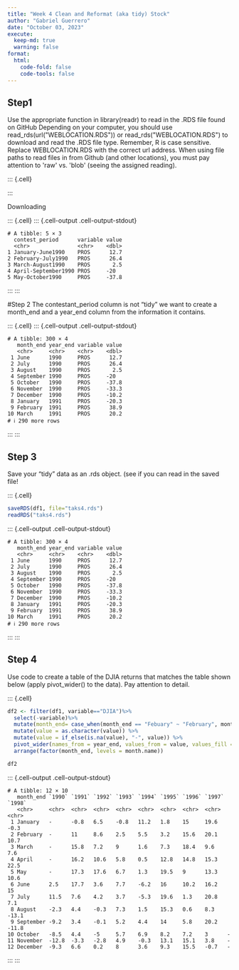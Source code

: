 ```yaml
---
title: "Week 4 Clean and Reformat (aka tidy) Stock"
author: "Gabriel Guerrero"
date: "October 03, 2023"
execute:
  keep-md: true
  warning: false
format:
  html:
    code-fold: false
    code-tools: false
---
```






## Step1 
Use the appropriate function in library(readr) to read in the .RDS file found on GitHub
Depending on your computer, you should use read_rds(url("WEBLOCATION.RDS")) or read_rds("WEBLOCATION.RDS") to download and read the .RDS file type. Remember, R is case sensitive. Replace WEBLOCATION.RDS with the correct url address. When using file paths to read files in from Github (and other locations), you must pay attention to 'raw' vs. 'blob' (seeing the assigned reading).

::: {.cell}

:::

Downloading

::: {.cell}
::: {.cell-output .cell-output-stdout}
```
# A tibble: 5 × 3
  contest_period      variable value
  <chr>               <chr>    <dbl>
1 January-June1990    PROS      12.7
2 February-July1990   PROS      26.4
3 March-August1990    PROS       2.5
4 April-September1990 PROS     -20  
5 May-October1990     PROS     -37.8
```
:::
:::

#Step 2
The contestant_period column is not “tidy” we want to create a month_end and a year_end column from the information it contains.


::: {.cell}
::: {.cell-output .cell-output-stdout}
```
# A tibble: 300 × 4
   month_end year_end variable value
   <chr>     <chr>    <chr>    <dbl>
 1 June      1990     PROS      12.7
 2 July      1990     PROS      26.4
 3 August    1990     PROS       2.5
 4 September 1990     PROS     -20  
 5 October   1990     PROS     -37.8
 6 November  1990     PROS     -33.3
 7 December  1990     PROS     -10.2
 8 January   1991     PROS     -20.3
 9 February  1991     PROS      38.9
10 March     1991     PROS      20.2
# ℹ 290 more rows
```
:::
:::

## Step 3
Save your “tidy” data as an .rds object. (see if you can read in the saved file!

::: {.cell}

```{.r .cell-code}
saveRDS(df1, file="taks4.rds")
readRDS("taks4.rds")
```

::: {.cell-output .cell-output-stdout}
```
# A tibble: 300 × 4
   month_end year_end variable value
   <chr>     <chr>    <chr>    <dbl>
 1 June      1990     PROS      12.7
 2 July      1990     PROS      26.4
 3 August    1990     PROS       2.5
 4 September 1990     PROS     -20  
 5 October   1990     PROS     -37.8
 6 November  1990     PROS     -33.3
 7 December  1990     PROS     -10.2
 8 January   1991     PROS     -20.3
 9 February  1991     PROS      38.9
10 March     1991     PROS      20.2
# ℹ 290 more rows
```
:::
:::

## Step 4

Use code to create a table of the DJIA returns that matches the table shown below (apply pivot_wider() to the data). Pay attention to detail.



::: {.cell}

```{.r .cell-code}
df2 <- filter(df1, variable=="DJIA")%>%
  select(-variable)%>%
  mutate(month_end= case_when(month_end == "Febuary" ~ "February", month_end == "Dec." ~ "December", TRUE ~ month_end))%>%
  mutate(value = as.character(value)) %>%
  mutate(value = if_else(is.na(value), "-", value)) %>%
  pivot_wider(names_from = year_end, values_from = value, values_fill = "-") %>%
  arrange(factor(month_end, levels = month.name)) 

df2
```

::: {.cell-output .cell-output-stdout}
```
# A tibble: 12 × 10
   month_end `1990` `1991` `1992` `1993` `1994` `1995` `1996` `1997` `1998`
   <chr>     <chr>  <chr>  <chr>  <chr>  <chr>  <chr>  <chr>  <chr>  <chr> 
 1 January   -      -0.8   6.5    -0.8   11.2   1.8    15     19.6   -0.3  
 2 February  -      11     8.6    2.5    5.5    3.2    15.6   20.1   10.7  
 3 March     -      15.8   7.2    9      1.6    7.3    18.4   9.6    7.6   
 4 April     -      16.2   10.6   5.8    0.5    12.8   14.8   15.3   22.5  
 5 May       -      17.3   17.6   6.7    1.3    19.5   9      13.3   10.6  
 6 June      2.5    17.7   3.6    7.7    -6.2   16     10.2   16.2   15    
 7 July      11.5   7.6    4.2    3.7    -5.3   19.6   1.3    20.8   7.1   
 8 August    -2.3   4.4    -0.3   7.3    1.5    15.3   0.6    8.3    -13.1 
 9 September -9.2   3.4    -0.1   5.2    4.4    14     5.8    20.2   -11.8 
10 October   -8.5   4.4    -5     5.7    6.9    8.2    7.2    3      -     
11 November  -12.8  -3.3   -2.8   4.9    -0.3   13.1   15.1   3.8    -     
12 December  -9.3   6.6    0.2    8      3.6    9.3    15.5   -0.7   -     
```
:::
:::
